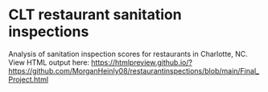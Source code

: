 # CLT restaurant sanitation inspections
Analysis of sanitation inspection scores for restaurants in Charlotte, NC.
View HTML output here: https://htmlpreview.github.io/?https://github.com/MorganHeinly08/restaurantinspections/blob/main/Final_Project.html

